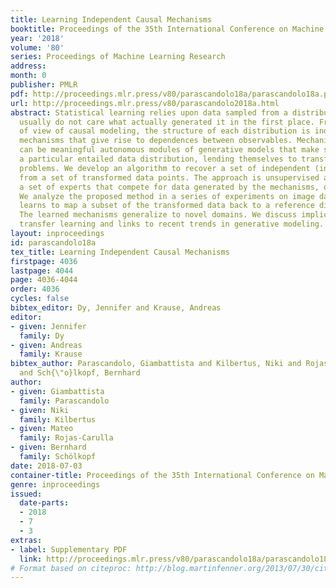 ```yaml
---
title: Learning Independent Causal Mechanisms
booktitle: Proceedings of the 35th International Conference on Machine Learning
year: '2018'
volume: '80'
series: Proceedings of Machine Learning Research
address: 
month: 0
publisher: PMLR
pdf: http://proceedings.mlr.press/v80/parascandolo18a/parascandolo18a.pdf
url: http://proceedings.mlr.press/v80/parascandolo2018a.html
abstract: Statistical learning relies upon data sampled from a distribution, and we
  usually do not care what actually generated it in the first place. From the point
  of view of causal modeling, the structure of each distribution is induced by physical
  mechanisms that give rise to dependences between observables. Mechanisms, however,
  can be meaningful autonomous modules of generative models that make sense beyond
  a particular entailed data distribution, lending themselves to transfer between
  problems. We develop an algorithm to recover a set of independent (inverse) mechanisms
  from a set of transformed data points. The approach is unsupervised and based on
  a set of experts that compete for data generated by the mechanisms, driving specialization.
  We analyze the proposed method in a series of experiments on image data. Each expert
  learns to map a subset of the transformed data back to a reference distribution.
  The learned mechanisms generalize to novel domains. We discuss implications for
  transfer learning and links to recent trends in generative modeling.
layout: inproceedings
id: parascandolo18a
tex_title: Learning Independent Causal Mechanisms
firstpage: 4036
lastpage: 4044
page: 4036-4044
order: 4036
cycles: false
bibtex_editor: Dy, Jennifer and Krause, Andreas
editor:
- given: Jennifer
  family: Dy
- given: Andreas
  family: Krause
bibtex_author: Parascandolo, Giambattista and Kilbertus, Niki and Rojas-Carulla, Mateo
  and Sch{\"o}lkopf, Bernhard
author:
- given: Giambattista
  family: Parascandolo
- given: Niki
  family: Kilbertus
- given: Mateo
  family: Rojas-Carulla
- given: Bernhard
  family: Schölkopf
date: 2018-07-03
container-title: Proceedings of the 35th International Conference on Machine Learning
genre: inproceedings
issued:
  date-parts:
  - 2018
  - 7
  - 3
extras:
- label: Supplementary PDF
  link: http://proceedings.mlr.press/v80/parascandolo18a/parascandolo18a-supp.pdf
# Format based on citeproc: http://blog.martinfenner.org/2013/07/30/citeproc-yaml-for-bibliographies/
---
```

